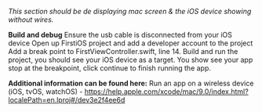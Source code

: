*This section should be de displaying mac screen & the iOS device showing without wires.*

**Build and debug**
Ensure the usb cable is disconnected from your iOS device
Open up FirstiOS project and add a developer account to the project
Add a break point to FirstViewController.swift, line 14.
Build and run the project, you should see your iOS device as a target.
You show see your app stop at the breakpoint, click continue to finish running the app.

**Additional information can be found here:**
Run an app on a wireless device (iOS, tvOS, watchOS) - https://help.apple.com/xcode/mac/9.0/index.html?localePath=en.lproj#/dev3e2f4ee6d

